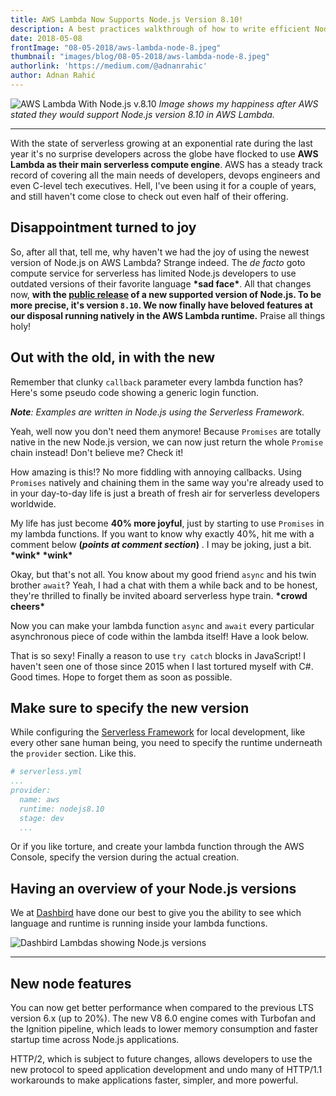 ```yaml
---
title: AWS Lambda Now Supports Node.js Version 8.10!
description: A best practices walkthrough of how to write efficient Node.js v.8.10 code on AWS Lambda. This is packed with examples of how to re-write your existing Node.js v.6.10 code as well!
date: 2018-05-08
frontImage: "08-05-2018/aws-lambda-node-8.jpeg"
thumbnail: "images/blog/08-05-2018/aws-lambda-node-8.jpeg"
authorlink: 'https://medium.com/@adnanrahic'
author: Adnan Rahić
---
```

![AWS Lambda With Node.js v.8.10](/images/blog/08-05-2018/aws-lambda-node-8.jpeg)
_Image shows my happiness after AWS stated they would support Node.js version 8.10 in AWS Lambda._

___

With the state of serverless growing at an exponential rate during the last year it's no surprise developers across the globe have flocked to use **AWS Lambda as their main serverless compute engine**. AWS has a steady track record of covering all the main needs of developers, devops engineers and even C-level tech executives. Hell, I've been using it for a couple of years, and still haven't come close to check out even half of their offering. 

## Disappointment turned to joy 
So, after all that, tell me, why haven't we had the joy of using the newest version of Node.js on AWS Lambda? Strange indeed. The _de facto_ goto compute service for serverless has limited Node.js developers to use outdated versions of their favorite language **\*sad face\***. All that changes now, **with the [public release](https://aws.amazon.com/blogs/compute/node-js-8-10-runtime-now-available-in-aws-lambda/) of a new supported version of Node.js. To be more precise, it's version `8.10`. We now finally have beloved features at our disposal running natively in the AWS Lambda runtime.** Praise all things holy!

## Out with the old, in with the new
Remember that clunky `callback` parameter every lambda function has? Here's some pseudo code showing a generic login function.

_**Note**: Examples are written in Node.js using the Serverless Framework._

<script src="https://gist.github.com/adnanrahic/693516c84cdb318b6335a1dd82a51a2e.js"></script>

Yeah, well now you don't need them anymore! Because `Promises` are totally native in the new Node.js version, we can now just return the whole `Promise` chain instead! Don't believe me? Check it!

<script src="https://gist.github.com/adnanrahic/e8b45fb452f5ce53d3907b9f184b22c8.js"></script>

How amazing is this!? No more fiddling with annoying callbacks. Using `Promises` natively and chaining them in the same way you're already used to in your day-to-day life is just a breath of fresh air for serverless developers worldwide. 

My life has just become **40% more joyful**, just by starting to use `Promises` in my lambda functions. If you want to know why exactly 40%, hit me with a comment below **(_points at comment section_)** . I may be joking, just a bit. **\*wink\* \*wink\***

Okay, but that's not all. You know about my good friend `async` and his twin brother `await`? Yeah, I had a chat with them a while back and to be honest, they're thrilled to finally be invited aboard serverless hype train. **\*crowd cheers\***

Now you can make your lambda function `async` and `await` every particular asynchronous piece of code within the lambda itself! Have a look below.

<script src="https://gist.github.com/adnanrahic/8e0ddd50e5e9197ad9ca4028c295381e.js"></script>

That is so sexy! Finally a reason to use `try catch` blocks in JavaScript! I haven't seen one of those since 2015 when I last tortured myself with C#. Good times. Hope to forget them as soon as possible.

## Make sure to specify the new version
While configuring the [Serverless Framework](https://serverless.com/) for local development, like every other sane human being, you need to specify the runtime underneath the `provider` section. Like this.

```yaml
# serverless.yml
...
provider:
  name: aws
  runtime: nodejs8.10
  stage: dev
  ...
```

Or if you like torture, and create your lambda function through the AWS Console, specify the version during the actual creation.

## Having an overview of your Node.js versions
We at [Dashbird](https://dashbird.io/) have done our best to give you the ability to see which language and runtime is running inside your lambda functions. 

![Dashbird Lambdas showing Node.js versions](/images/blog/08-05-2018/app-node-versions.png)


___ 

## New node features
You can now get better performance when compared to the previous LTS version 6.x (up to 20%). The new V8 6.0 engine comes with Turbofan and the Ignition pipeline, which leads to lower memory consumption and faster startup time across Node.js applications.

HTTP/2, which is subject to future changes, allows developers to use the new protocol to speed application development and undo many of HTTP/1.1 workarounds to make applications faster, simpler, and more powerful.